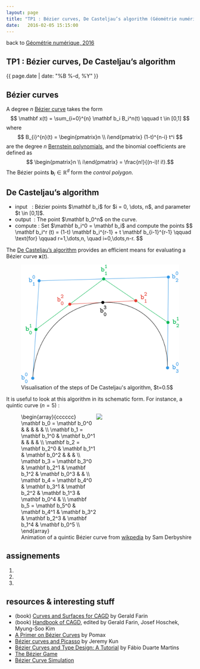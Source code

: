 ```yaml
---
layout: page
title: "TP1 : Bézier curves, De Casteljau’s algorithm (Géométrie numérique)"
date:   2016-02-05 15:15:00
---
```


<section class="course-tp">
 
<div class="backlink">back to <a href="/teaching/geo-num-2016/">Géométrie numérique, 2016</a></div>
<h1>TP1 : Bézier curves, De Casteljau’s algorithm</h1>
<div class="meta">{{ page.date | date: "%B %-d, %Y"  }}</div>

<h2 class="first">Bézier curves</h2> 
 
A degree $n$ <a href="https://en.wikipedia.org/wiki/B%C3%A9zier_curve">Bézier curve</a> takes the form
$$ \mathbf x(t) = \sum_{i=0}^{n} \mathbf b_i B_i^n(t) \qquad t \in [0,1] $$
where
$$ B_{i}^{n}(t) = \begin{pmatrix}n \\ i\end{pmatrix} (1-t)^{n-i} t^i $$
are the degree $n$ <a href="https://en.wikipedia.org/wiki/Bernstein_polynomial">Bernstein polynomials</a>, and the binomial coefficients are defined as
$$ \begin{pmatrix}n \\ i\end{pmatrix} = \frac{n!}{(n-i)! i!}.$$
The Bézier points $\mathbf b_i \in \mathbb R^d$ form the <em>control polygon</em>.

<h2>De Casteljau’s algorithm</h2>
<ul class="algorithm">
    <li>
        <span class="algo-part">input&nbsp;&nbsp;&nbsp;: </span> Bézier points $\mathbf b_i$ for $i = 0, \dots, n$, and parameter $t \in [0,1]$.
    </li>
    <li>
        <span class="algo-part">output&nbsp;&nbsp;: </span> The point $\mathbf b_0^n$ on the curve.
    </li>
    <li>
        <span class="algo-part">compute&nbsp;: </span> Set $\mathbf b_i^0 = \mathbf b_i$ and compute the points
    $$ \mathbf b_i^r (t) = (1-t) \mathbf b_i^{r-1} + t \mathbf b_{i-1}^{r-1} \qquad 
       \text{for} \qquad r=1,\dots,n, \quad i=0,\dots,n-r. $$
    </li>
</ul>

The <a href="https://en.wikipedia.org/wiki/De_Casteljau%27s_algorithm">De Casteljau’s algorithm</a> provides an efficient means for evaluating a Bézier curve $\mathbf{x}(t)$.
<figure>
    <img src="casteljau-curve.png" />
    <div class="title">Visualisation of the steps of De Casteljau's algorithm, $t=0.5$</div>
</figure>

It is useful to look at this algorithm in its schematic form. For instance, a quintic curve ($n=5$) :

<figure style="width:100%;">
    <img style="width: 60%;max-width:500px;float:right;" src="https://upload.wikimedia.org/wikipedia/commons/0/0b/BezierCurve.gif" />
    <div style="width: 40%;">
\begin{array}{cccccc}
\mathbf b_0 = \mathbf b_0^0 &               &               &               &               & \\
\mathbf b_1 = \mathbf b_1^0 & \mathbf b_0^1 &               &               &               & \\
\mathbf b_2 = \mathbf b_2^0 & \mathbf b_1^1 & \mathbf b_0^2 &               &               & \\
\mathbf b_3 = \mathbf b_3^0 & \mathbf b_2^1 & \mathbf b_1^2 & \mathbf b_0^3 &               & \\
\mathbf b_4 = \mathbf b_4^0 & \mathbf b_3^1 & \mathbf b_2^2 & \mathbf b_1^3 & \mathbf b_0^4 & \\
\mathbf b_5 = \mathbf b_5^0 & \mathbf b_4^1 & \mathbf b_3^2 & \mathbf b_2^3 & \mathbf b_1^4 & \mathbf b_0^5 \\
\end{array}
    </div>
    <div class="title" style="clear:both;">Animation of a quintic Bézier curve from <a href="https://en.wikipedia.org/wiki/User:Sam_Derbyshire/Gallery">wikpedia</a> by Sam Derbyshire</div>
</figure>

<h2>assignements</h2>
<ol class="assignements">
<li></li>
<li></li>
<li></li>
</ol>


<h2>resources & interesting stuff</h2>
<ul class="reading">
<li>(book) <a href="http://www.farinhansford.com/books/cagd/">Curves and Surfaces for CAGD</a> by Gerald Farin</li>
<li>(book) <a href="http://www.sciencedirect.com/science/book/9780444511041">Handbook of CAGD</a>, edited by Gerald Farin, Josef Hoschek, Myung-Soo Kim</li>
<li><a href="http://pomax.github.io/bezierinfo/">A Primer on Bézier Curves</a> by Pomax</li>
<li><a href="http://jeremykun.com/2013/05/11/bezier-curves-and-picasso/">Bézier curves and Picasso</a> by Jeremy Kun</li>
<li><a href="http://learn.scannerlicker.net/2014/04/16/bezier-curves-and-type-design-a-tutorial/">Bézier Curves and Type Design: A Tutorial</a> by Fábio Duarte Martins</li>
<li><a href="http://bezier.method.ac/">The Bézier Game</li>
<li><a href="http://tholman.com/bezier-curve-simulation/">Bézier Curve Simulation</li>
</ul>

</section>
